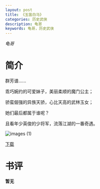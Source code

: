 ```yaml
---
layout: post
title: 《玉笛白马》
categories: 历史武侠
description: 龟哥
keywords: 龟哥，历史武侠
---
```

*龟哥*

# 简介

  群芳谱......

乖巧婉约的可爱妹子，美丽柔顺的魔门公主；

骄蛮倔强的异族天骄，心比天高的武林玉女；

她们最后都属于谁呢？

且看年少英俊的少将军，流落江湖的一番奇遇。

![images (1)](http://tva3.sinaimg.cn/large/008dGP0Fgy1gtwzc59i3nj305207pt8q.jpg)

[下载](https://link.jscdn.cn/1drv/aHR0cHM6Ly8xZHJ2Lm1zL3QvcyFBaGU2R2dNWmVFb2poRG5uSDNKb1pSdmt4SDVBP2U9cnM4aTBu.txt)
# 书评
**暂无**